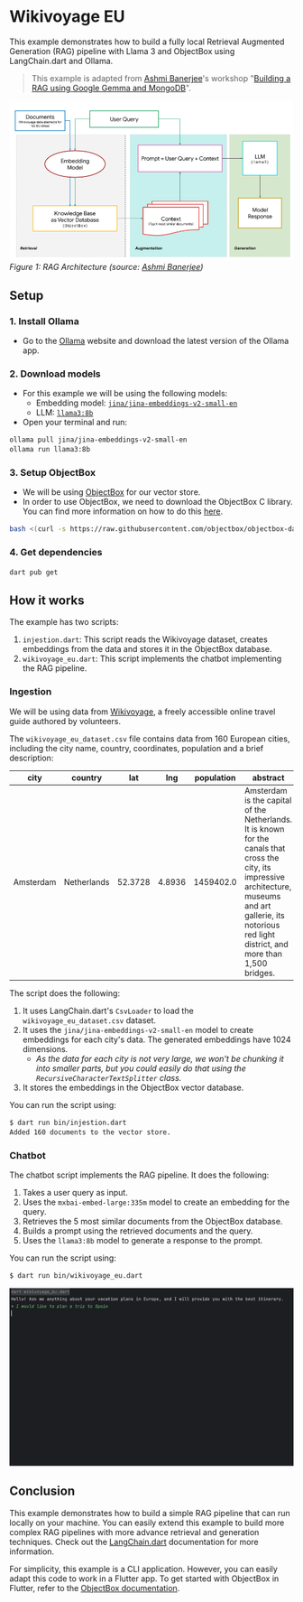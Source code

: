 # Wikivoyage EU

This example demonstrates how to build a fully local Retrieval Augmented Generation (RAG) pipeline with Llama 3 and ObjectBox using LangChain.dart and Ollama.

> This example is adapted from [Ashmi Banerjee](https://ashmibanerjee.com)'s workshop "[Building a RAG using Google Gemma and MongoDB](https://colab.research.google.com/drive/1CviSVwnwl73ph-AhTB0Z8vYcOQrjityk)".

![RAG Pipeline](rag.png)
*Figure 1: RAG Architecture (source: [Ashmi Banerjee](https://colab.research.google.com/drive/1CviSVwnwl73ph-AhTB0Z8vYcOQrjityk))*

## Setup

### 1. Install Ollama 

- Go to the [Ollama](https://ollama.ai/) website and download the latest version of the Ollama app.

### 2. Download models

- For this example we will be using the following models:
  * Embedding model: [`jina/jina-embeddings-v2-small-en`](https://ollama.com/jina/jina-embeddings-v2-small-en)
  * LLM: [`llama3:8b`](https://ollama.com/library/llama3)
- Open your terminal and run:
```bash
ollama pull jina/jina-embeddings-v2-small-en
ollama run llama3:8b
``` 

### 3. Setup ObjectBox

- We will be using [ObjectBox](https://objectbox.io) for our vector store.
- In order to use ObjectBox, we need to download the ObjectBox C library. You can find more information on how to do this [here](https://docs.objectbox.io/getting-started).
```bash
bash <(curl -s https://raw.githubusercontent.com/objectbox/objectbox-dart/main/install.sh) 
```

### 4. Get dependencies

```bash
dart pub get
```

## How it works

The example has two scripts:
1. `injestion.dart`: This script reads the Wikivoyage dataset, creates embeddings from the data and stores it in the ObjectBox database.
2. `wikivoyage_eu.dart`: This script implements the chatbot implementing the RAG pipeline.

### Ingestion

We will be using data from [Wikivoyage](https://wikivoyage.org), a freely accessible online travel guide authored by volunteers.

The `wikivoyage_eu_dataset.csv` file contains data from 160 European cities, including the city name, country, coordinates, population and a brief description:

| city      | country     | lat     | lng    | population | abstract                                                                                                                                                                                                           |
|-----------|-------------|---------|--------|------------|--------------------------------------------------------------------------------------------------------------------------------------------------------------------------------------------------------------------|
| Amsterdam | Netherlands | 52.3728 | 4.8936 | 1459402.0  | Amsterdam is the capital of the Netherlands. It is known for the canals that cross the city, its impressive architecture, museums and art gallerie, its notorious red light district, and more than 1,500 bridges. |

The  script does the following:
1. It uses LangChain.dart's `CsvLoader` to load the `wikivoyage_eu_dataset.csv` dataset.
2. It uses the `jina/jina-embeddings-v2-small-en` model to create embeddings for each city's data. The generated embeddings have 1024 dimensions.
   + *As the data for each city is not very large, we won't be chunking it into smaller parts, but you could easily do that using the `RecursiveCharacterTextSplitter` class.*
3. It stores the embeddings in the ObjectBox vector database.

You can run the script using:
```bash
$ dart run bin/injestion.dart
Added 160 documents to the vector store.
```

### Chatbot

The chatbot script implements the RAG pipeline. It does the following:
1. Takes a user query as input.
2. Uses the `mxbai-embed-large:335m` model to create an embedding for the query.
3. Retrieves the 5 most similar documents from the ObjectBox database.
4. Builds a prompt using the retrieved documents and the query.
5. Uses the `llama3:8b` model to generate a response to the prompt.

You can run the script using:
```bash
$ dart run bin/wikivoyage_eu.dart
```

![Wikivoyage EU](wikivoyage_eu.gif)

## Conclusion

This example demonstrates how to build a simple RAG pipeline that can run locally on your machine. You can easily extend this example to build more complex RAG pipelines with more advance retrieval and generation techniques. Check out the [LangChain.dart](https://langchaindart.dev/) documentation for more information. 

For simplicity, this example is a CLI application. However, you can easily adapt this code to work in a Flutter app. To get started with ObjectBox in Flutter, refer to the [ObjectBox documentation](https://docs.objectbox.io/getting-started).
